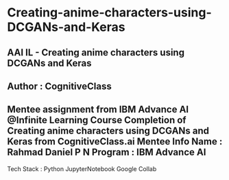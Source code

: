 # Creating-anime-characters-using-DCGANs-and-Keras
AAI IL - Creating anime characters using DCGANs and Keras
----------------------------------------------------------
Author : CognitiveClass
------------------------
Mentee assignment from IBM Advance AI @Infinite Learning Course Completion of Creating anime characters using DCGANs and Keras from CognitiveClass.ai
Mentee Info Name : Rahmad Daniel P N Program : IBM Advance AI
-------------------------------------------------------------
Tech Stack :
Python
JupyterNotebook
Google Collab
